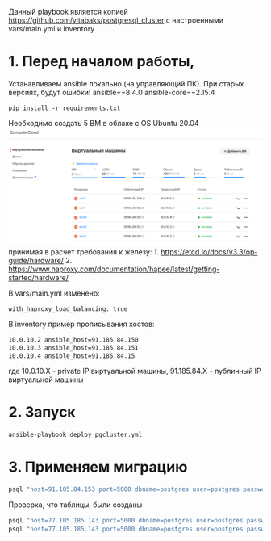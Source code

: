 Данный playbook является копией https://github.com/vitabaks/postgresql_cluster с настроенными vars/main.yml и inventory 



# 1. Перед началом работы,
Устанавливаем ansible локально (на управляющий ПК). При старых версиях, будут ошибки! 
ansible==8.4.0
ansible-core==2.15.4
```
pip install -r requirements.txt
```

Необходимо создать 5 ВМ в облаке c ОS Ubuntu 20.04
![vm.png](..%2Fdocs%2Fvm.png)
принимая в расчет требования к железу:
    1. https://etcd.io/docs/v3.3/op-guide/hardware/ 
    2. https://www.haproxy.com/documentation/hapee/latest/getting-started/hardware/

В vars/main.yml изменено: 
```
with_haproxy_load_balancing: true
```

В inventory пример прописывания хостов: 
```
10.0.10.2 ansible_host=91.185.84.150
10.0.10.3 ansible_host=91.185.84.151
10.0.10.4 ansible_host=91.185.84.15
```
где 10.0.10.Х - private IP виртуальной машины, 91.185.84.Х - публичный IP виртуальной машины

# 2. Запуск 
```bash
ansible-playbook deploy_pgcluster.yml
```

# 3. Применяем миграцию
```bash
psql "host=91.185.84.153 port=5000 dbname=postgres user=postgres password=postgres-pass" -f init.sql
```

Проверка, что таблицы, были созданы
```bash
psql "host=77.105.185.143 port=5000 dbname=postgres user=postgres password=postgres-pass" -c "SELECT * FROM cities"
psql "host=77.105.185.143 port=5000 dbname=postgres user=postgres password=postgres-pass" -c "SELECT * FROM forecast"
```